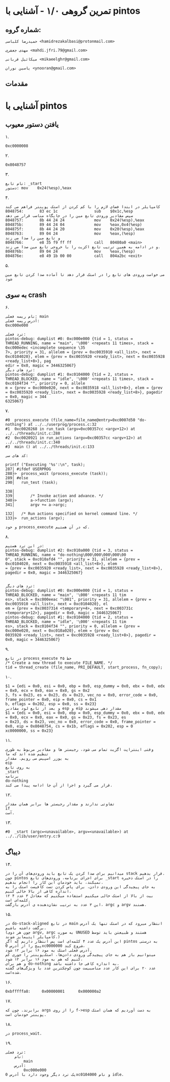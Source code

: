 تمرین گروهی ۱/۰ - آشنایی با pintos
======================

شماره گروه:
-----

    حمیدرضا کلباسی <hamidrezakalbasi@protonmail.com>
    
    مهدی جعفری <mahdi.jfri.79@gmail.com>
    
    میکائیل قربانی <mikaeelghr@gmail.com>
    
    یاسین نوران <ynooran@gmail.com>

مقدمات
----------

آشنایی با pintos
============


## یافتن دستور معیوب

۱.

    0xc0000008

۲.

    0x8048757

۳.

    نام تابع: _start
    دستور: mov    0x24(%esp),%eax
۴.

    کامپایلر در ابتدا فضای لازم را با کم کردن از استک پوینتر فراهم می کند
    8048754:       83 ec 1c                sub    $0x1c,%esp
    سپس مقادیر ورودی تابع مین را در جایگاه مناسب قرار می دهد
    8048757:       8b 44 24 24             mov    0x24(%esp),%eax
    804875b:       89 44 24 04             mov    %eax,0x4(%esp)
    804875f:       8b 44 24 20             mov    0x20(%esp),%eax
    8048763:       89 04 24                mov    %eax,(%esp)
    و تابع مین را صدا می زند
    8048766:       e8 35 f9 ff ff          call   80480a0 <main>
    و در ادامه به همین ترتیب تابع اکزیت را با خروجی تابع مین صدا می زند.
    804876b:       89 04 24                mov    %eax,(%esp)
    804876e:       e8 49 1b 00 00          call   804a2bc <exit>

۵.

    می خواست ورودی های تابع را در استک قرار دهد تا آماده صدا کردن تابع مین شود

## به سوی crash

۶.

    نام ریسه فعلی: main
    آدرس ریسه فعلی:
    0xc000e000

    ترد فعلی:
    pintos-debug: dumplist #0: 0xc000e000 {tid = 1, status = THREAD_RUNNING, name = "main", '\000' <repeats 11 times>, stack = 0xc000edec <incomplete sequence \35
    7>, priority = 31, allelem = {prev = 0xc0035910 <all_list>, next = 0xc0104020}, elem = {prev = 0xc0035920 <ready_list>, next = 0xc0035928 <ready_list+8>}, pag
    edir = 0x0, magic = 3446325067}
    ترد های دیگر:
    pintos-debug: dumplist #1: 0xc0104000 {tid = 2, status = THREAD_BLOCKED, name = "idle", '\000' <repeats 11 times>, stack = 0xc0104f34 "", priority = 0, allele
    m = {prev = 0xc000e020, next = 0xc0035918 <all_list+8>}, elem = {prev = 0xc0035920 <ready_list>, next = 0xc0035928 <ready_list+8>}, pagedir = 0x0, magic = 344
    6325067}
۷.

    #0  process_execute (file_name=file_name@entry=0xc0007d50 "do-nothing") at ../../userprog/process.c:32
    #1  0xc0020268 in run_task (argv=0xc00357cc <argv+12>) at ../../threads/init.c:288
    #2  0xc0020921 in run_actions (argv=0xc00357cc <argv+12>) at ../../threads/init.c:340
    #3  main () at ../../threads/init.c:133

    کد های سی:

	printf ("Executing '%s':\n", task);
	287│ #ifdef USERPROG
	288├>  process_wait (process_execute (task));
	289│ #else
	290│   run_test (task);

	338│
	339│       /* Invoke action and advance. */
	340├>      a->function (argv);
	341│       argv += a->argc;

	132│   /* Run actions specified on kernel command line. */
	133├>  run_actions (argv);

    و خود process_execute که در آن هستیم.

۸.

    در این ترد هستیم:
    pintos-debug: dumplist #2: 0xc010a000 {tid = 3, status = THREAD_RUNNING, name = "do-nothing\000\000\000\000\00
    0", stack = 0xc010afd4 "", priority = 31, allelem = {prev = 0xc0104020, next = 0xc0035918 <all_list+8>}, elem
    = {prev = 0xc0035920 <ready_list>, next = 0xc0035928 <ready_list+8>}, pagedir = 0x0, magic = 3446325067}


    ترد های دیگر:
    pintos-debug: dumplist #0: 0xc000e000 {tid = 1, status = THREAD_BLOCKED, name = "main", '\000' <repeats 11 tim
    es>, stack = 0xc000eeac "\001", priority = 31, allelem = {prev = 0xc0035910 <all_list>, next = 0xc0104020}, el
    em = {prev = 0xc0037314 <temporary+4>, next = 0xc003731c <temporary+12>}, pagedir = 0x0, magic = 3446325067}
    pintos-debug: dumplist #1: 0xc0104000 {tid = 2, status = THREAD_BLOCKED, name = "idle", '\000' <repeats 11 tim
    es>, stack = 0xc0104f34 "", priority = 0, allelem = {prev = 0xc000e020, next = 0xc010a020}, elem = {prev = 0xc
    0035920 <ready_list>, next = 0xc0035928 <ready_list+8>}, pagedir = 0x0, magic = 3446325067}

۹.

    در تابع process_execute خط ۴۵
    /* Create a new thread to execute FILE_NAME. */
    tid = thread_create (file_name, PRI_DEFAULT, start_process, fn_copy);

۱۰.

    $1 = {edi = 0x0, esi = 0x0, ebp = 0x0, esp_dummy = 0x0, ebx = 0x0, edx = 0x0, ecx = 0x0, eax = 0x0, gs = 0x2
    3, fs = 0x23, es = 0x23, ds = 0x23, vec_no = 0x0, error_code = 0x0, frame_pointer = 0x0, eip = 0x0, cs = 0x1
    b, eflags = 0x202, esp = 0x0, ss = 0x23}
    و بعد از تابع لود مقادیر esp و eip مقدار دهی میشوند
    $1 = {edi = 0x0, esi = 0x0, ebp = 0x0, esp_dummy = 0x0, ebx = 0x0, edx = 0x0, ecx = 0x0, eax = 0x0, gs = 0x23, fs = 0x23, es
    = 0x23, ds = 0x23, vec_no = 0x0, error_code = 0x0, frame_pointer = 0x0, eip = 0x8048754, cs = 0x1b, eflags = 0x202, esp = 0
    xc0000000, ss = 0x23}

۱۱.

    وقتی اینتراپت اگزیت تمام می شود، رجیستر ها و مقادیر مربوط به طوری تنظیم شده اند که ما
    به یوزر اسپیس می رویم. مقدار
    eip
    به روی تابع
    _start
    برنامه
    do-nothing
    قرار می گیرد و اجرا از آن جا ادامه پیدا می کند.

۱۲.

    تفاوتی ندارند و مقدار رجیستر ها برابر همان مقدار
    if_
    است.

۱۳.

    #0  _start (argc=<unavailable>, argv=<unavailable>) at ../../lib/user/entry.c:9

## دیباگ

۱۴.

    میدانیم برای صدا کردن یک تابع باید ورودی‌های آن را در stack قرار بدهیم.
    چون pintos برای اجرای برنامه، ورودی‌های تابع _start را در استک ذخیره نمیکند، باید خودمان این کار را انجام بدهیم.
    به جای پیچیدگی این ورودی دادن، برای پاس کردن تست کافیست استک را به اندازه کافی از بالا خالی کنیم.
    ۱۲ بیت از بالا از استک خالی میکنیم استفاده میکنیم که معادل ۳ عدد ۴ کلمه‌ای است.
    این ۳ عدد به ترتیب نشان‌دهنده ی آدرس بازگشت، argc و argv هستند.

۱۵.

    در do-stack-aligned در تابع main انتظار میرود که در استک تنها یک آدرس برگشت داشته باشیم.
    (چون هر دوی argv, argc به صورت UNUSED هستند و طبیعتن باید توسط کامپایلر اپتیمایز شوند.)
    این آدرس یک عدد ۴ کلمه‌ای است پس انتظار داریم که اگر pintos به درستی پیج را از آدرس 0xc0000000 شروع کند،
    آدرس فعلی استک به مود ۱۶ برابر ۱۲ شود.
    میتوانیم باز هم به جای پیچیدگی ورودی دادن‌ها، استک‌پوینتر را جوری کم کنیم که هم به مود ۱۶ برابر ۱۲ شود،
    و هم برای do-nothing به اندازه کافی جا داشته باشد.
    عدد ۲۰ برای این کار عدد مناسبی‌ست چون کوچکترین عدد با ویژگی‌های گفته شده‌است.
۱۶.

    0xbfffffa8:     0x00000001      0x000000a2
۱۷.

    برابرند. چون که args را از روی f->esp به دست آوردیم که همان استک پوینتر خودمان است.
۱۸.

    در process_wait.
۱۹.

    ترد فعلی:
        نام:
            main
        آدرس:
            0xc000e000
    یک ترد دیگر وجود دارد با آدرس 0xc0104000 و نام idle.
